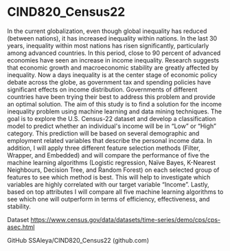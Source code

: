 # CIND820_Census22

In the current globalization, even though global inequality has reduced (between nations), it has increased inequality within nations. In the last 30 years, inequality within most nations has risen significantly, particularly among advanced countries. In this period, close to 90 percent of advanced economies have seen an increase in income inequality. Research suggests that economic growth and macroeconomic stability are greatly affected by inequality. Now a days inequality is at the center stage of economic policy debate across the globe, as government tax and spending policies have significant effects on income distribution. Governments of different countries have been trying their best to address this problem and provide an optimal solution. The aim of this study is to find a solution for the income inequality problem using machine learning and data mining techniques. The goal is to explore the U.S. Census-22 dataset and develop a classification model to predict whether an individual's income will be in “Low” or “High” category. This prediction will be based on several demographic and employment related variables that describe the personal income data. 
In addition, I will apply three different feature selection methods (Filter, Wrapper, and Embedded) and will compare the performance of five the machine learning algorithms (Logistic regression, Naïve Bayes, K-Nearest Neighbours, Decision Tree, and Random Forest) on each selected group of features to see which method is best. This will help to investigate which variables are highly correlated with our target variable “Income”. Lastly, based on top attributes I will compare all five machine learning algorithms to see which one will outperform in terms of efficiency, effectiveness, and stability. 

Dataset
https://www.census.gov/data/datasets/time-series/demo/cps/cps-asec.html

GitHub
SSAleya/CIND820_Census22 (github.com)
